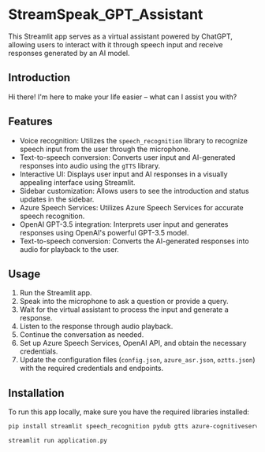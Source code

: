 # StreamSpeak_GPT_Assistant


This Streamlit app serves as a virtual assistant powered by ChatGPT, allowing users to interact with it through speech input and receive responses generated by an AI model.

## Introduction

Hi there! I'm here to make your life easier – what can I assist you with?

## Features

- Voice recognition: Utilizes the `speech_recognition` library to recognize speech input from the user through the microphone.
- Text-to-speech conversion: Converts user input and AI-generated responses into audio using the `gTTS` library.
- Interactive UI: Displays user input and AI responses in a visually appealing interface using Streamlit.
- Sidebar customization: Allows users to see the introduction and status updates in the sidebar.
- Azure Speech Services: Utilizes Azure Speech Services for accurate speech recognition.
- OpenAI GPT-3.5 integration: Interprets user input and generates responses using OpenAI's powerful GPT-3.5 model.
- Text-to-speech conversion: Converts the AI-generated responses into audio for playback to the user.


## Usage

1. Run the Streamlit app.
2. Speak into the microphone to ask a question or provide a query.
3. Wait for the virtual assistant to process the input and generate a response.
4. Listen to the response through audio playback.
5. Continue the conversation as needed.
6. Set up Azure Speech Services, OpenAI API, and obtain the necessary credentials.
7. Update the configuration files (`config.json`, `azure_asr.json`, `oztts.json`) with the required credentials and endpoints.


## Installation

To run this app locally, make sure you have the required libraries installed:

```bash
pip install streamlit speech_recognition pydub gtts azure-cognitiveservices-speech
```

```bash
streamlit run application.py
```
